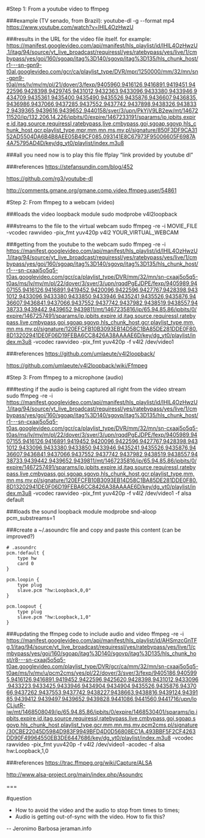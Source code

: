 
#Step 1: From a youtube video to ffmpeg

###example (TV senado, from Brazil):
youtube-dl -g --format mp4 https://www.youtube.com/watch?v=lHIL4OzHwzU

###results in the URL for the video file itself. for example: 
https://manifest.googlevideo.com/api/manifest/hls_playlist/id/lHIL4OzHwzU.1/itag/94/source/yt_live_broadcast/requiressl/yes/ratebypass/yes/live/1/cmbypass/yes/goi/160/sgoap/itag%3D140/sgovp/itag%3D135/hls_chunk_host/r1---sn-gpn9-t0al.googlevideo.com/gcr/ca/playlist_type/DVR/mpr/1250000/mm/32/mn/sn-gpn9-t0al/ms/lv/mv/m/pl/21/dover/3/fexp/9405960,9416126,9416891,9419451,9422596,9428398,9429745,9431012,9432363,9433096,9433380,9433946,9434709,9435361,9435400,9435490,9435526,9435876,9436607,9436835,9436986,9437066,9437285,9437552,9437742,9437898,9438326,9438332,9439365,9439616,9439652,9440158/sver/3/upn/PkYjV9LB2ew/mt/1467211520/ip/132.206.14.226/ipbits/0/expire/1467233191/sparams/ip,ipbits,expire,id,itag,source,requiressl,ratebypass,live,cmbypass,goi,sgoap,sgovp,hls_chunk_host,gcr,playlist_type,mpr,mm,mn,ms,mv,pl/signature/850F3DF9CA3152AD5504DA6B4B8AEE05B49CF085.093141E8C67973F95006605F6987A4A75795AD4D/key/dg_yt0/playlist/index.m3u8

###all you need now is to play this file
ffplay “link provided by youtube dl”

###references
https://stefansundin.com/blog/452

https://github.com/rg3/youtube-dl

http://comments.gmane.org/gmane.comp.video.ffmpeg.user/54861


#Step 2: From ffmpeg to a webcam (video)

###loads the video loopback module
sudo modprobe v4l2loopback

###streams to the file to the virtual webcam
sudo ffmpeg -re -i MOVIE_FILE -vcodec rawvideo -pix_fmt yuv420p v4l2 YOUR_VIRTUAL_WEBCAM

###getting from the youtube to the webcam
sudo ffmpeg -re -i https://manifest.googlevideo.com/api/manifest/hls_playlist/id/lHIL4OzHwzU.1/itag/94/source/yt_live_broadcast/requiressl/yes/ratebypass/yes/live/1/cmbypass/yes/goi/160/sgoap/itag%3D140/sgovp/itag%3D135/hls_chunk_host/r1---sn-cxaaj5o5q5-t0as.googlevideo.com/gcr/ca/playlist_type/DVR/mm/32/mn/sn-cxaaj5o5q5-t0as/ms/lv/mv/m/pl/22/dover/3/sver/3/upn/rqqdPgEJDPE/fexp/9405989,9407155,9416126,9416891,9419452,9420096,9422596,9427767,9428398,9431012,9433096,9433380,9433850,9433946,9435241,9435526,9435876,9436607,9436841,9437066,9437552,9437742,9437982,9438519,9438557,9438733,9439442,9439652,9439811/mt/1467235816/ip/65.94.85.86/ipbits/0/expire/1467257491/sparams/ip,ipbits,expire,id,itag,source,requiressl,ratebypass,live,cmbypass,goi,sgoap,sgovp,hls_chunk_host,gcr,playlist_type,mm,mn,ms,mv,pl/signature/120EFCFB10B3093EB14D58C1BA85DE281DDE0F80.8D13202941DE0F06D19FEBA6CC8426A38AAAAE6D/key/dg_yt0/playlist/index.m3u8 -vcodec rawvideo -pix_fmt yuv420p -f v4l2 /dev/video1

###references
https://github.com/umlaeute/v4l2loopback/

https://github.com/umlaeute/v4l2loopback/wiki/Ffmpeg


#Step 3: From ffmpeg to a microphone (audio)

###testing if the audio is being captured all right from the video stream
sudo ffmpeg -re -i https://manifest.googlevideo.com/api/manifest/hls_playlist/id/lHIL4OzHwzU.1/itag/94/source/yt_live_broadcast/requiressl/yes/ratebypass/yes/live/1/cmbypass/yes/goi/160/sgoap/itag%3D140/sgovp/itag%3D135/hls_chunk_host/r1---sn-cxaaj5o5q5-t0as.googlevideo.com/gcr/ca/playlist_type/DVR/mm/32/mn/sn-cxaaj5o5q5-t0as/ms/lv/mv/m/pl/22/dover/3/sver/3/upn/rqqdPgEJDPE/fexp/9405989,9407155,9416126,9416891,9419452,9420096,9422596,9427767,9428398,9431012,9433096,9433380,9433850,9433946,9435241,9435526,9435876,9436607,9436841,9437066,9437552,9437742,9437982,9438519,9438557,9438733,9439442,9439652,9439811/mt/1467235816/ip/65.94.85.86/ipbits/0/expire/1467257491/sparams/ip,ipbits,expire,id,itag,source,requiressl,ratebypass,live,cmbypass,goi,sgoap,sgovp,hls_chunk_host,gcr,playlist_type,mm,mn,ms,mv,pl/signature/120EFCFB10B3093EB14D58C1BA85DE281DDE0F80.8D13202941DE0F06D19FEBA6CC8426A38AAAAE6D/key/dg_yt0/playlist/index.m3u8 -vcodec rawvideo -pix_fmt yuv420p -f v4l2 /dev/video1 -f alsa default

###loads the sound loopback module
modprobe snd-aloop pcm_substreams=1

###create a ~/.asoundrc file and copy and paste this content (can be improved?)
```
# .asoundrc
pcm.!default {
	type hw
	card 0
} 

pcm.loopin {
	type plug
	slave.pcm "hw:Loopback,0,0"
}

pcm.loopout {
	type plug
	slave.pcm "hw:Loopback,1,0"
}
```

###updating the ffmpeg code to include audio and video
ffmpeg -re -i https://manifest.googlevideo.com/api/manifest/hls_playlist/id/AHSmzcGnTFg.1/itag/94/source/yt_live_broadcast/requiressl/yes/ratebypass/yes/live/1/cmbypass/yes/goi/160/sgoap/itag%3D140/sgovp/itag%3D135/hls_chunk_host/r8---sn-cxaaj5o5q5-t0ae.googlevideo.com/playlist_type/DVR/gcr/ca/mm/32/mn/sn-cxaaj5o5q5-t0ae/ms/lv/mv/u/pcm2cms/yes/pl/22/dover/3/sver/3/fexp/9405186,9405995,9416126,9416891,9419452,9422596,9425620,9428398,9431012,9433096,9433223,9433425,9433946,9434904,9434904,9435526,9435876,9437066,9437262,9437553,9437742,9438227,9438663,9438816,9439124,9439185,9439412,9439497,9439652,9439828,9441086,9441560,9441716/upn/loCLjutR-iw/mt/1468508049/ip/65.94.85.86/ipbits/0/expire/1468530401/sparams/ip,ipbits,expire,id,itag,source,requiressl,ratebypass,live,cmbypass,goi,sgoap,sgovp,hls_chunk_host,playlist_type,gcr,mm,mn,ms,mv,pcm2cms,pl/signature/30CBE22045D5984D983F9949BFD4D0D56808EC1A.493BBF5F2CF4263DD90F49964550EB3DE6447686/key/dg_yt0/playlist/index.m3u8 -vcodec rawvideo -pix_fmt yuv420p -f v4l2 /dev/video1 -acodec -f alsa hw:Loopback,1,0


###references
https://trac.ffmpeg.org/wiki/Capture/ALSA

http://www.alsa-project.org/main/index.php/Asoundrc

===

#question
- How to avoid the video and the audio to stop from times to times;
- Audio is getting out-of-sync with the video. How to fix this?

-- 
Jeronimo Barbosa
jeraman.info

